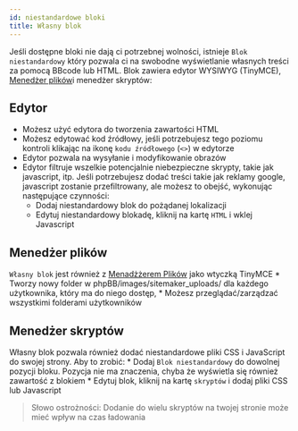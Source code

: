 ```yaml
---
id: niestandardowe bloki
title: Własny blok
---
```


Jeśli dostępne bloki nie dają ci potrzebnej wolności, istnieje `Blok niestandardowy` który pozwala ci na swobodne wyświetlanie własnych treści za pomocą BBcode lub HTML. Blok zawiera edytor WYSIWYG (TinyMCE), [Menedżer plików](./filemanager.md)i menedżer skryptów:

## Edytor

* Możesz użyć edytora do tworzenia zawartości HTML
* Możesz edytować kod źródłowy, jeśli potrzebujesz tego poziomu kontroli klikając na ikonę `kodu źródłowego` (`<>`) w edytorze
* Edytor pozwala na wysyłanie i modyfikowanie obrazów
* Edytor filtruje wszelkie potencjalnie niebezpieczne skrypty, takie jak javascript, itp. Jeśli potrzebujesz dodać treści takie jak reklamy google, javascript zostanie przefiltrowany, ale możesz to obejść, wykonując następujące czynności: 
    * Dodaj niestandardowy blok do pożądanej lokalizacji
    * Edytuj niestandardowy blokadę, kliknij na kartę `HTML` i wklej Javascript

## Menedżer plików

`Własny blok` jest również z [Menadżżerem Plików](./filemanager.md) jako wtyczką TinyMCE * Tworzy nowy folder w phpBB/images/sitemaker_uploads/ dla każdego użytkownika, który ma do niego dostęp, * Możesz przeglądać/zarządzać wszystkimi folderami użytkowników

## Menedżer skryptów

Własny blok pozwala również dodać niestandardowe pliki CSS i JavaScript do swojej strony. Aby to zrobić: * Dodaj `Blok niestandardowy` do dowolnej pozycji bloku. Pozycja nie ma znaczenia, chyba że wyświetla się również zawartość z blokiem * Edytuj blok, kliknij na kartę `skryptów` i dodaj pliki CSS lub Javascript

> Słowo ostrożności: Dodanie do wielu skryptów na twojej stronie może mieć wpływ na czas ładowania